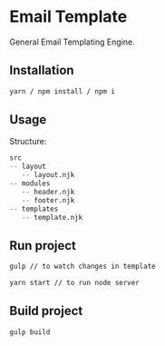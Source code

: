 # Email Template

General Email Templating Engine.

## Installation

```bash
yarn / npm install / npm i
```

## Usage
Structure:

```python
src 
-- layout
   -- layout.njk
-- modules
   -- header.njk
   -- footer.njk
-- templates
   -- template.njk

```
## Run project
```bash
gulp // to watch changes in template
```
```bash
yarn start // to run node server
```

## Build project
```bash
gulp build
```

